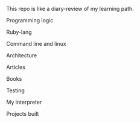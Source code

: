 This repo is like a diary-review of my learning path.

Programming logic

Ruby-lang

Command line and linux

Architecture

Articles

Books

Testing

My interpreter

Projects built
